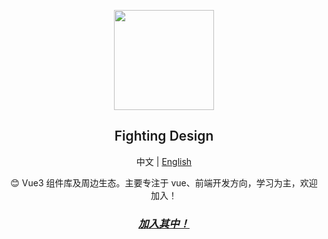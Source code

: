 <p align="center">
  <img height="160px" src="[https://tianyuhao.cn/images/fighting-design/FightingDesign.svg](https://raw.githubusercontent.com/Tyh2001/images/4ad62a8f00aa2473deca61598f307430d8d4a4cf/fighting-design/FightingDesign.svg)">
  <h2 align="center" style="font-weight: 600">Fighting Design</h2>
</p>

<p align="center">
  中文 | <a href="https://github.com/FightingDesign/.github/blob/master/profile/README.en-US.md">English</a>
</p>

<p align="center">
  😊 Vue3 组件库及周边生态。主要专注于 vue、前端开发方向，学习为主，欢迎加入！
</p>

<h3 align="center">
  <a href="https://github.com/FightingDesign/fighting-design"><i>加入其中！</i></a>
</h3>
